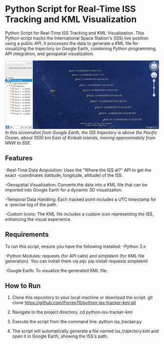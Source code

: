 # **Python Script for Real-Time ISS Tracking and KML Visualization**

Python Script for Real-Time ISS Tracking and KML Visualization. This Python script tracks the International Space Station's (ISS) live position using a public API. It processes the data to generate a KML file for visualizing the trajectory on Google Earth, combining Python programming, API integration, and geospatial visualization.

![ISS Trajectory visualized in Google Earth](https://github.com/Forren70/python-iss-tracker-kml/blob/main/ISS-trajectory-GoogleEarth.png)
*In this screenshot from Google Earth, the ISS trajectory is above the Pacific Ocean, about 1000 km East of Kiribati islands, moving approximately from NNW to SSE.*

## Features
-Real-Time Data Acquisition: Uses the "Where the ISS at?" API to get the exact -coordinates (latitude, longitude, altitude) of the ISS.

-Geospatial Visualization: Converts the data into a KML file that can be imported into Google Earth for a dynamic 3D visualization.

-Temporal Data Handling: Each tracked point includes a UTC timestamp for a -precise log of the path.

-Custom Icons: The KML file includes a custom icon representing the ISS, enhancing the visual experience.

## Requirements
To run this script, ensure you have the following installed:
-Python 3.x

-Python Modules: requests (for API calls) and simplekml (for KML file generation). You can install them via pip:
pip install requests simplekml

-Google Earth: To visualize the generated KML file.

## How to Run
1) Clone this repository to your local machine or download the script.
git clone https://github.com/Forren70/python-iss-tracker-kml.git

2) Navigate to the project directory.
cd python-iss-tracker-kml

3) Execute the script from the command line:
python iss_tracker.py

4) The script will automatically generate a file named iss_trajectory.kml and open it in Google Earth, showing the ISS's path.
